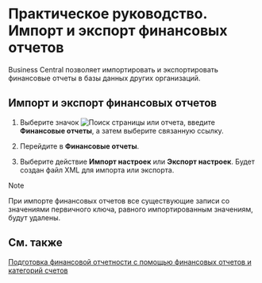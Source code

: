 # Практическое руководство. Импорт и экспорт финансовых отчетов 							 

Business Central позволяет импортировать и экспортировать финансовые отчеты в базы данных других организаций.

 

## Импорт и экспорт финансовых отчетов

 

1. Выберите значок ![Поиск страницы или отчета](https://github.com/DianaMalina/dynamics365smb-docs/blob/live/business-central/LocalFunctionality/Russia/1.png), введите  **Финансовые отчеты**, а затем выберите связанную ссылку.
1. Перейдите в **Финансовые отчеты**.

2. Выберите действие **Импорт настроек** или **Экспорт настроек**. Будет создан файл XML для импорта или экспорта.

   

> [!NOTE]
> При импорте финансовых отчетов все существующие записи со значениями первичного ключа, равного импортированным значениям, будут удалены.

 

## См. также

[Подготовка финансовой отчетности с помощью финансовых отчетов и категорий счетов](/dynamics365/business-central/bi-how-work-account-schedule)
